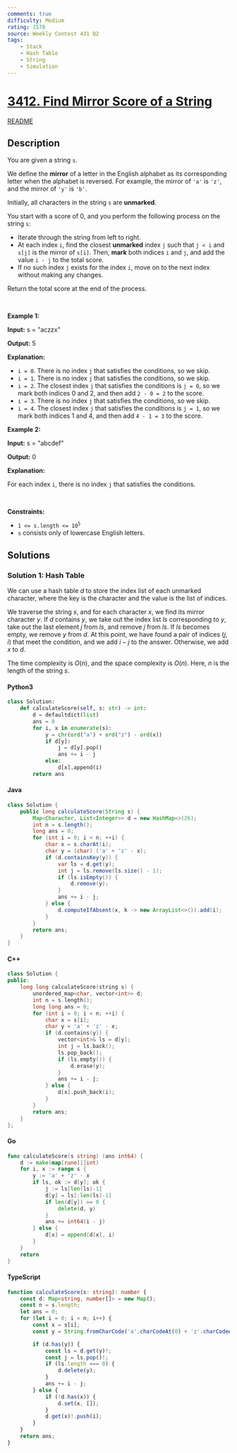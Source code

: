 ```yaml
---
comments: true
difficulty: Medium
rating: 1578
source: Weekly Contest 431 Q2
tags:
    - Stack
    - Hash Table
    - String
    - Simulation
---
```


<!-- problem:start -->

# [3412. Find Mirror Score of a String](https://leetcode.com/problems/find-mirror-score-of-a-string)

[README](/solution/3400-3499/3412.Find%20Mirror%20Score%20of%20a%20String/README.md)

## Description

<!-- description:start -->

<p>You are given a string <code>s</code>.</p>

<p>We define the <strong>mirror</strong> of a letter in the English alphabet as its corresponding letter when the alphabet is reversed. For example, the mirror of <code>&#39;a&#39;</code> is <code>&#39;z&#39;</code>, and the mirror of <code>&#39;y&#39;</code> is <code>&#39;b&#39;</code>.</p>

<p>Initially, all characters in the string <code>s</code> are <strong>unmarked</strong>.</p>

<p>You start with a score of 0, and you perform the following process on the string <code>s</code>:</p>

<ul>
	<li>Iterate through the string from left to right.</li>
	<li>At each index <code>i</code>, find the closest <strong>unmarked</strong> index <code>j</code> such that <code>j &lt; i</code> and <code>s[j]</code> is the mirror of <code>s[i]</code>. Then, <strong>mark</strong> both indices <code>i</code> and <code>j</code>, and add the value <code>i - j</code> to the total score.</li>
	<li>If no such index <code>j</code> exists for the index <code>i</code>, move on to the next index without making any changes.</li>
</ul>

<p>Return the total score at the end of the process.</p>

<p>&nbsp;</p>
<p><strong class="example">Example 1:</strong></p>

<div class="example-block">
<p><strong>Input:</strong> <span class="example-io">s = &quot;aczzx&quot;</span></p>

<p><strong>Output:</strong> <span class="example-io">5</span></p>

<p><strong>Explanation:</strong></p>

<ul>
	<li><code>i = 0</code>. There is no index <code>j</code> that satisfies the conditions, so we skip.</li>
	<li><code>i = 1</code>. There is no index <code>j</code> that satisfies the conditions, so we skip.</li>
	<li><code>i = 2</code>. The closest index <code>j</code> that satisfies the conditions is <code>j = 0</code>, so we mark both indices 0 and 2, and then add <code>2 - 0 = 2</code> to the score.</li>
	<li><code>i = 3</code>. There is no index <code>j</code> that satisfies the conditions, so we skip.</li>
	<li><code>i = 4</code>. The closest index <code>j</code> that satisfies the conditions is <code>j = 1</code>, so we mark both indices 1 and 4, and then add <code>4 - 1 = 3</code> to the score.</li>
</ul>
</div>

<p><strong class="example">Example 2:</strong></p>

<div class="example-block">
<p><strong>Input:</strong> <span class="example-io">s = &quot;abcdef&quot;</span></p>

<p><strong>Output:</strong> <span class="example-io">0</span></p>

<p><strong>Explanation:</strong></p>

<p>For each index <code>i</code>, there is no index <code>j</code> that satisfies the conditions.</p>
</div>

<p>&nbsp;</p>
<p><strong>Constraints:</strong></p>

<ul>
	<li><code>1 &lt;= s.length &lt;= 10<sup>5</sup></code></li>
	<li><code>s</code> consists only of lowercase English letters.</li>
</ul>

<!-- description:end -->

## Solutions

<!-- solution:start -->

### Solution 1: Hash Table

We can use a hash table $\textit{d}$ to store the index list of each unmarked character, where the key is the character and the value is the list of indices.

We traverse the string $\textit{s}$, and for each character $\textit{x}$, we find its mirror character $\textit{y}$. If $\textit{d}$ contains $\textit{y}$, we take out the index list $\textit{ls}$ corresponding to $\textit{y}$, take out the last element $\textit{j}$ from $\textit{ls}$, and remove $\textit{j}$ from $\textit{ls}$. If $\textit{ls}$ becomes empty, we remove $\textit{y}$ from $\textit{d}$. At this point, we have found a pair of indices $(\textit{j}, \textit{i})$ that meet the condition, and we add $\textit{i} - \textit{j}$ to the answer. Otherwise, we add $\textit{x}$ to $\textit{d}$.

The time complexity is $O(n)$, and the space complexity is $O(n)$. Here, $n$ is the length of the string $\textit{s}$.

<!-- tabs:start -->

#### Python3

```python
class Solution:
    def calculateScore(self, s: str) -> int:
        d = defaultdict(list)
        ans = 0
        for i, x in enumerate(s):
            y = chr(ord("a") + ord("z") - ord(x))
            if d[y]:
                j = d[y].pop()
                ans += i - j
            else:
                d[x].append(i)
        return ans
```

#### Java

```java
class Solution {
    public long calculateScore(String s) {
        Map<Character, List<Integer>> d = new HashMap<>(26);
        int n = s.length();
        long ans = 0;
        for (int i = 0; i < n; ++i) {
            char x = s.charAt(i);
            char y = (char) ('a' + 'z' - x);
            if (d.containsKey(y)) {
                var ls = d.get(y);
                int j = ls.remove(ls.size() - 1);
                if (ls.isEmpty()) {
                    d.remove(y);
                }
                ans += i - j;
            } else {
                d.computeIfAbsent(x, k -> new ArrayList<>()).add(i);
            }
        }
        return ans;
    }
}
```

#### C++

```cpp
class Solution {
public:
    long long calculateScore(string s) {
        unordered_map<char, vector<int>> d;
        int n = s.length();
        long long ans = 0;
        for (int i = 0; i < n; ++i) {
            char x = s[i];
            char y = 'a' + 'z' - x;
            if (d.contains(y)) {
                vector<int>& ls = d[y];
                int j = ls.back();
                ls.pop_back();
                if (ls.empty()) {
                    d.erase(y);
                }
                ans += i - j;
            } else {
                d[x].push_back(i);
            }
        }
        return ans;
    }
};
```

#### Go

```go
func calculateScore(s string) (ans int64) {
	d := make(map[rune][]int)
	for i, x := range s {
		y := 'a' + 'z' - x
		if ls, ok := d[y]; ok {
			j := ls[len(ls)-1]
			d[y] = ls[:len(ls)-1]
			if len(d[y]) == 0 {
				delete(d, y)
			}
			ans += int64(i - j)
		} else {
			d[x] = append(d[x], i)
		}
	}
	return
}
```

#### TypeScript

```ts
function calculateScore(s: string): number {
    const d: Map<string, number[]> = new Map();
    const n = s.length;
    let ans = 0;
    for (let i = 0; i < n; i++) {
        const x = s[i];
        const y = String.fromCharCode('a'.charCodeAt(0) + 'z'.charCodeAt(0) - x.charCodeAt(0));

        if (d.has(y)) {
            const ls = d.get(y)!;
            const j = ls.pop()!;
            if (ls.length === 0) {
                d.delete(y);
            }
            ans += i - j;
        } else {
            if (!d.has(x)) {
                d.set(x, []);
            }
            d.get(x)!.push(i);
        }
    }
    return ans;
}
```

<!-- tabs:end -->

<!-- solution:end -->

<!-- problem:end -->
